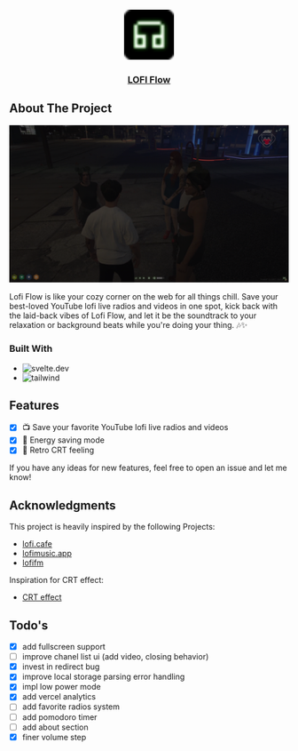 <!-- PROJECT LOGO -->
<br />
<div align="center">
  <a href="https://github.com/nico-mayer/json-bucket">
    <img src="./static/favicon.png" alt="Logo" width="90" height="90">
  </a>

  <h3 align="center">
    <a href="https://lofi-flow.vercel.app">LOFI Flow</a>
  </h3>
</div>

<!-- ABOUT THE PROJECT -->

## About The Project

<p align="center">
<img src="./static/preview.png" alt="showcase" />
</p>
Lofi Flow is like your cozy corner on the web for all things chill. Save your best-loved YouTube lofi live radios and videos in one spot, kick back with the laid-back vibes of Lofi Flow, and let it be the soundtrack to your relaxation or background beats while you're doing your thing. 🎶✨

### Built With

- ![svelte.dev]
- ![tailwind]

## Features

- [x] 📺 Save your favorite YouTube lofi live radios and videos
- [x] 🔋 Energy saving mode
- [x] 📼 Retro CRT feeling

If you have any ideas for new features, feel free to open an issue and let me know!

## Acknowledgments

This project is heavily inspired by the following Projects:

- [lofi.cafe](https://lofi.cafe/)
- [lofimusic.app](https://lofimusic.app/)
- [lofifm](https://lofifm.vercel.app/)

Inspiration for CRT effect:

- [CRT effect](https://aleclownes.com/2017/02/01/crt-display.html)

[svelte.dev]: https://img.shields.io/badge/Svelte-4A4A55?style=for-the-badge&logo=svelte&logoColor=FF3E00
[tailwind]: https://img.shields.io/badge/Tailwind-38B2AC?style=for-the-badge&logo=tailwind-css&logoColor=white

## Todo's

- [x] add fullscreen support
- [ ] improve chanel list ui (add video, closing behavior)
- [x] invest in redirect bug
- [x] improve local storage parsing error handling
- [x] impl low power mode
- [x] add vercel analytics
- [ ] add favorite radios system
- [ ] add pomodoro timer
- [ ] add about section
- [x] finer volume step
